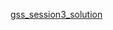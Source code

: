<a href="https://docs.google.com/spreadsheets/d/1SUOX_fcHq_RS-elfv2QJJ7RJARdTRllmRlVsNrDBin0/edit?usp=sharing">gss_session3_solution</a>
<br>
